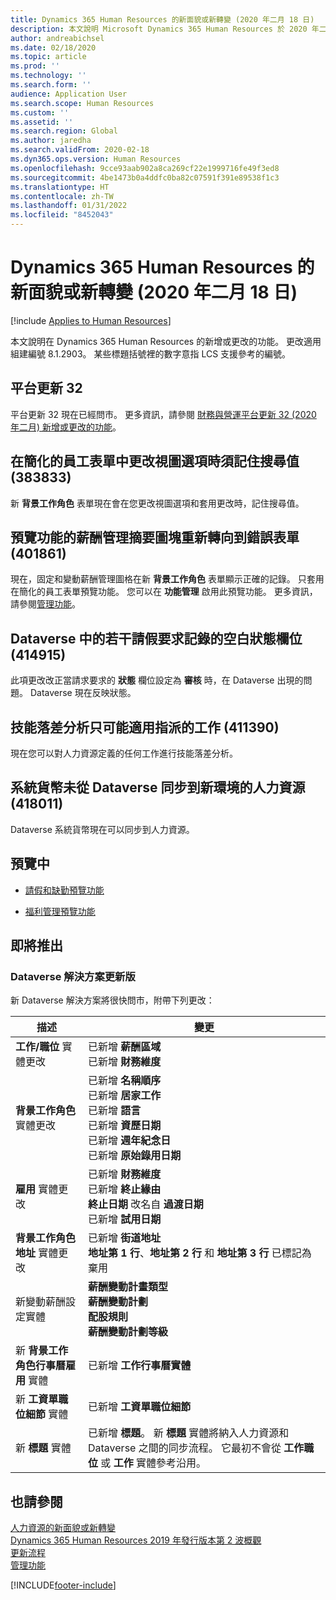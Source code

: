 ```yaml
---
title: Dynamics 365 Human Resources 的新面貌或新轉變 (2020 年二月 18 日)
description: 本文說明 Microsoft Dynamics 365 Human Resources 於 2020 年二月18 日新增或更改的功能。
author: andreabichsel
ms.date: 02/18/2020
ms.topic: article
ms.prod: ''
ms.technology: ''
ms.search.form: ''
audience: Application User
ms.search.scope: Human Resources
ms.custom: ''
ms.assetid: ''
ms.search.region: Global
ms.author: jaredha
ms.search.validFrom: 2020-02-18
ms.dyn365.ops.version: Human Resources
ms.openlocfilehash: 9cce93aab902a8ca269cf22e1999716fe49f3ed8
ms.sourcegitcommit: 4be1473b0a4ddfc0ba82c07591f391e89538f1c3
ms.translationtype: HT
ms.contentlocale: zh-TW
ms.lasthandoff: 01/31/2022
ms.locfileid: "8452043"
---
```

# <a name="whats-new-or-changed-in-dynamics-365-human-resources-february-18-2020"></a>Dynamics 365 Human Resources 的新面貌或新轉變 (2020 年二月 18 日)

[!include [Applies to Human Resources](../includes/applies-to-hr.md)]



本文說明在 Dynamics 365 Human Resources 的新增或更改的功能。 更改適用組建編號 8.1.2903。 某些標題括號裡的數字意指 LCS 支援參考的編號。

## <a name="platform-update-32"></a>平台更新 32 

平台更新 32 現在已經問市。 更多資訊，請參閱 [財務與營運平台更新 32 (2020 年二月) 新增或更改的功能](../fin-ops-core/dev-itpro/get-started/whats-new-platform-update-32.md)。

## <a name="search-values-are-remembered-when-changing-view-options-in-streamlined-employee-form-383833"></a>在簡化的員工表單中更改視圖選項時須記住搜尋值 (383833)

新 **背景工作角色** 表單現在會在您更改視圖選項和套用更改時，記住搜尋值。

## <a name="compensation-management-summary-tiles-in-preview-feature-redirect-to-wrong-form-401861"></a>預覽功能的薪酬管理摘要圖塊重新轉向到錯誤表單 (401861)

現在，固定和變動薪酬管理圖格在新 **背景工作角色** 表單顯示正確的記錄。 只套用在簡化的員工表單預覽功能。 您可以在 **功能管理** 啟用此預覽功能。 更多資訊，請參閱[管理功能](hr-admin-manage-features.md)。

## <a name="empty-status-field-for-some-leave-request-records-in-dataverse-414915"></a>Dataverse 中的若干請假要求記錄的空白狀態欄位 (414915)

此項更改改正當請求要求的 **狀態** 欄位設定為 **審核** 時，在 Dataverse 出現的問題。 Dataverse 現在反映狀態。

## <a name="skill-gap-analysis-only-possible-for-assigned-job-411390"></a>技能落差分析只可能適用指派的工作 (411390)

現在您可以對人力資源定義的任何工作進行技能落差分析。

## <a name="system-currency-doesnt-sync-from-dataverse-to-human-resources-in-new-environments-418011"></a>系統貨幣未從 Dataverse 同步到新環境的人力資源 (418011)

Dataverse 系統貨幣現在可以同步到人力資源。

## <a name="in-preview"></a>預覽中

- [請假和缺勤預覽功能](hr-leave-and-absence-overview.md?leave-and-absence-preview-features)

- [福利管理預覽功能](hr-benefits-management-overview.md)

## <a name="coming-soon"></a>即將推出

### <a name="updated-dataverse-solution"></a>Dataverse 解決方案更新版

新 Dataverse 解決方案將很快問市，附帶下列更改：

| 描述 | 變更 |
| ----------------------------------------- | --- |
| **工作/職位** 實體更改 | 已新增 **薪酬區域**</br>已新增 **財務維度** |
| **背景工作角色** 實體更改 | 已新增 **名稱順序**</br>已新增 **居家工作**</br>已新增 **語言**</br>已新增 **資歷日期**</br>已新增 **週年紀念日**</br>已新增 **原始錄用日期** |
| **雇用** 實體更改 | 已新增 **財務維度**</br>已新增 **終止緣由**</br>**終止日期** 改名自 **過渡日期**</br>已新增 **試用日期** |
| **背景工作角色地址** 實體更改 | 已新增 **街道地址**</br>**地址第 1 行**、**地址第 2 行** 和 **地址第 3 行** 已標記為棄用 |
| 新變動薪酬設定實體 | **薪酬變動計畫類型**</br>**薪酬變動計劃**</br>**配股規則**</br>**薪酬變動計劃等級** |
| 新 **背景工作角色行事曆雇用** 實體 | 已新增 **工作行事曆實體** |
| 新 **工資單職位細節** 實體 | 已新增 **工資單職位細節** |
| 新 **標題** 實體 | 已新增 **標題**。 新 **標題** 實體將納入人力資源和 Dataverse 之間的同步流程。 它最初不會從 **工作職位** 或 **工作** 實體參考沿用。 |

## <a name="see-also"></a>也請參閱

[人力資源的新面貌或新轉變](hr-admin-whats-new.md)</br>
[Dynamics 365 Human Resources 2019 年發行版本第 2 波概觀](/dynamics365-release-plan/2019wave2/dynamics365-human-resources/)</br>
[更新流程](hr-admin-setup-update-process.md)</br>
[管理功能](hr-admin-manage-features.md)

[!INCLUDE[footer-include](../includes/footer-banner.md)]